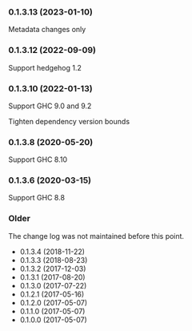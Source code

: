 ### 0.1.3.13 (2023-01-10)

Metadata changes only

### 0.1.3.12 (2022-09-09)

Support hedgehog 1.2

### 0.1.3.10 (2022-01-13)

Support GHC 9.0 and 9.2

Tighten dependency version bounds

### 0.1.3.8 (2020-05-20)

Support GHC 8.10

### 0.1.3.6 (2020-03-15)

Support GHC 8.8

### Older

The change log was not maintained before this point.

- 0.1.3.4 (2018-11-22)
- 0.1.3.3 (2018-08-23)
- 0.1.3.2 (2017-12-03)
- 0.1.3.1 (2017-08-20)
- 0.1.3.0 (2017-07-22)
- 0.1.2.1 (2017-05-16)
- 0.1.2.0 (2017-05-07)
- 0.1.1.0 (2017-05-07)
- 0.1.0.0 (2017-05-07)
